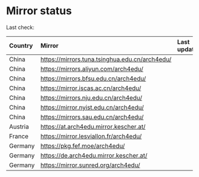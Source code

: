 <script src="./time.js"></script>
# Mirror status
Last check: <script type="text/javascript">localize(1699533216.0153103);</script>

|Country|Mirror|Last update|
|:------|:-----|:----------|
|China|https://mirrors.tuna.tsinghua.edu.cn/arch4edu/|<script type="text/javascript">localize(1699512088);</script>|
|China|https://mirrors.aliyun.com/arch4edu/|<script type="text/javascript">localize(1699512088);</script>|
|China|https://mirrors.bfsu.edu.cn/arch4edu/|<script type="text/javascript">localize(1699512088);</script>|
|China|https://mirror.iscas.ac.cn/arch4edu/|<script type="text/javascript">localize(1699512088);</script>|
|China|https://mirrors.nju.edu.cn/arch4edu/|<script type="text/javascript">localize(1699468389);</script>|
|China|https://mirror.nyist.edu.cn/arch4edu/|<script type="text/javascript">localize(1699512088);</script>|
|China|https://mirrors.sau.edu.cn/arch4edu/|<script type="text/javascript">localize(1699512088);</script>|
|Austria|https://at.arch4edu.mirror.kescher.at/|<script type="text/javascript">localize(1699512088);</script>|
|France|https://mirror.lesviallon.fr/arch4edu/|<script type="text/javascript">localize(1699468389);</script>|
|Germany|https://pkg.fef.moe/arch4edu/|<script type="text/javascript">localize(1699512088);</script>|
|Germany|https://de.arch4edu.mirror.kescher.at/|<script type="text/javascript">localize(1699512088);</script>|
|Germany|https://mirror.sunred.org/arch4edu/|<script type="text/javascript">localize(1699512088);</script>|

<script src="./tablefilter/tablefilter.js"></script>
<script src="./table.js"></script>